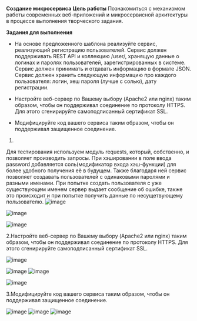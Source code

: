 **Создание микросервиса**
**Цель работы**
Познакомиться с механизмом работы современных веб-приложений и микросервисной архитектуры в процессе выполнения творческого задания.

**Задания для выполнения**
- На основе предложенного шаблона реализуйте сервис, реализующий регистрацию пользователей. Сервис должен поддерживать REST API и коллекцию /user/, хранящую данные о логинах и паролях пользователей, зарегистрированных в системе. Сервис должен принимать и отдавать информацию в формате JSON. Сервис должен хранить следующую информацию про каждого пользователя: логин, хеш пароля (лучше с солью), дату регистрации.

- Настройте веб-сервер по Вашему выбору (Apache2 или nginx) таким образом, чтобы он поддерживал соединение по протоколу HTTPS. Для этого сгенирируйте самоподписанный сертификат SSL.

- Модифицируйте код вашего сервиса таким образом, чтобы он поддерживал защищенное соединение.






1.
Для тестирования используем модуль requests, который, собственно, и позволяет производить запросы.
При хэшировании в поле ввода password добавляется соль(модификатор входа хэш-функции) для более удобного получения её в будущем. Также благодаря ней сервис позволяет создавать пользователей с одинаковыми паролями и разными именами. При попытке создать пользователя с уже существующем именем сервер выдает сообщение об ошибке, также это происходит и при попытке получить данные по несущетвующему пользователю.
![image](https://user-images.githubusercontent.com/80482468/146441172-a714d202-a240-4547-b2b2-d167fc46f105.png)

![image](https://user-images.githubusercontent.com/80482468/146441183-e4ac58ef-838d-41a9-bb9d-417488c3c5cf.png)

![image](https://user-images.githubusercontent.com/80482468/146441188-ed26755c-396f-4897-8b04-651511904206.png)




2.Настройте веб-сервер по Вашему выбору (Apache2 или nginx) таким образом, чтобы он поддерживал соединение по протоколу HTTPS. Для этого сгенирируйте самоподписанный сертификат SSL.

![image](https://user-images.githubusercontent.com/80482468/146452958-4ff43305-6936-4148-910c-566dedec2baa.png)

![image](https://user-images.githubusercontent.com/80482468/146452979-6703f20e-876c-49df-be0f-65febdf05360.png)
![image](https://user-images.githubusercontent.com/80482468/146453000-081da313-942f-420f-b086-01fc1936c0bb.png)

![image](https://user-images.githubusercontent.com/80482468/146446818-eac026a8-bfc9-4366-a26b-a427ba26d081.png)



3.Модифицируйте код вашего сервиса таким образом, чтобы он поддерживал защищенное соединение.

![image](https://user-images.githubusercontent.com/80482468/146453026-bbfa560c-5578-4b4e-9fe9-ba5662cbe047.png)
![image](https://user-images.githubusercontent.com/80482468/146453056-80228637-7ea2-4309-bcfb-0c9af47140c0.png)
![image](https://user-images.githubusercontent.com/80482468/146446964-69bf4feb-a63c-4085-80f3-2bd28248e2b0.png)




